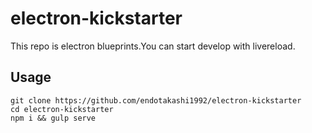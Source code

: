 # electron-kickstarter
This repo is electron blueprints.You can start develop with livereload.

## Usage

```
git clone https://github.com/endotakashi1992/electron-kickstarter
cd electron-kickstarter
npm i && gulp serve
```
